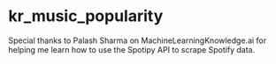 # kr_music_popularity

Special thanks to Palash Sharma on MachineLearningKnowledge.ai for helping me learn how to use the Spotipy API to scrape Spotify data.
